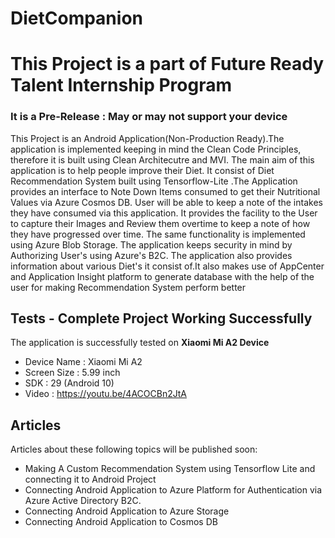 # DietCompanion
# This Project is a part of Future Ready Talent Internship Program 
### It is a Pre-Release : May or may not support your device 

This Project is an Android Application(Non-Production Ready).The application is implemented keeping in mind the Clean Code Principles, therefore it is built using Clean Architecutre and MVI. The main aim of this application is to help people improve their Diet. It consist of Diet Recommendation System built using Tensorflow-Lite .The Application provides an interface to Note Down Items consumed to get their Nutritional Values via Azure Cosmos DB. User will be able to keep a note of the intakes they have consumed via this application. It provides the facility to the User to capture their Images and Review them overtime to keep a note of how they have progressed over time. The same functionality is implemented using Azure Blob Storage. The application keeps security in mind by Authorizing User's using Azure's B2C. The application also provides information about various Diet's it consist of.It also makes use of AppCenter and Application Insight platform to generate database with the help of the user for making Recommendation System perform better 

## Tests - Complete Project Working Successfully
The application is successfully tested on **Xiaomi Mi A2 Device**
* Device Name : Xiaomi Mi A2 
* Screen Size : 5.99 inch 
* SDK : 29 (Android 10)
* Video : https://youtu.be/4ACOCBn2JtA




## Articles
Articles about these following topics will be published soon:

* Making A Custom Recommendation System using Tensorflow Lite and connecting it to Android Project
* Connecting Android Application to Azure Platform for Authentication via Azure Active Directory B2C.
* Connecting Android Application to Azure Storage 
* Connecting Android Application to Cosmos DB
